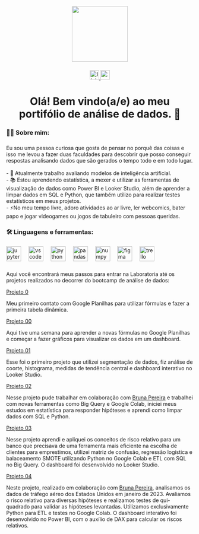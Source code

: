<div align="center">
  <img height="150" src="https://github.com/bsap16/portifolio_dados/assets/158068934/7736a4de-4289-4f9e-9d49-6426a7f2ab90"  />
</div>

###

<div align="center">
  <a href="https://www.linkedin.com/in/bruna-paiva16" target="_blank">
    <img src="https://img.shields.io/static/v1?message=LinkedIn&logo=linkedin&label=&color=0077B5&logoColor=white&labelColor=&style=for-the-badge" height="25" alt="linkedin logo"  />
  </a>
  <a href="brunasap16@gmail.com" target="_blank">
    <img src="https://img.shields.io/static/v1?message=Gmail&logo=gmail&label=&color=D14836&logoColor=white&labelColor=&style=for-the-badge" height="25" alt="gmail logo"  />
  </a>
</div>

###

<h1 align="center">Olá! Bem vindo(a/e) ao meu portifólio de análise de dados. 👋</h1>

###

<h3 align="left">👩‍💻  Sobre mim:</h3>

###

<p align="left">Eu sou uma pessoa curiosa que gosta de pensar no porquê das coisas e isso me levou a fazer duas faculdades para descobrir que posso conseguir respostas analisando dados que são gerados o tempo todo e em todo lugar.<br><br>- 🔭 Atualmente trabalho avaliando modelos de inteligência artificial.<br>- 📚 Estou aprendendo estatística, a mexer e utilizar as ferramentas de visualização de dados como Power BI e Looker Studio, além de aprender a limpar dados em SQL e Python, que também utilizo para realizar testes estatísticos em meus projetos.<br>- ⚡No meu tempo livre, adoro atividades ao ar livre, ler webcomics, bater papo e jogar videogames ou jogos de tabuleiro com pessoas queridas.</p>

###

<h3 align="left">🛠 Linguagens e ferramentas:</h3>

###

<div align="left">
    <img src="https://cdn.jsdelivr.net/gh/devicons/devicon/icons/jupyter/jupyter-original.svg" height="40" alt="jupyter logo"  />
     <img width="12" />
  <img src="https://cdn.jsdelivr.net/gh/devicons/devicon/icons/vscode/vscode-original.svg" height="40" alt="vscode logo"  />
   <img width="12" />
  <img src="https://cdn.jsdelivr.net/gh/devicons/devicon/icons/python/python-original.svg" height="40" alt="python logo"  />
    <img width="12" />
  <img src="https://cdn.jsdelivr.net/gh/devicons/devicon/icons/pandas/pandas-original.svg" height="40" alt="pandas logo"  />
  <img width="12" />
  <img src="https://cdn.jsdelivr.net/gh/devicons/devicon/icons/numpy/numpy-original.svg" height="40" alt="numpy logo"  />
    <img width="12" />
  <img src="https://cdn.jsdelivr.net/gh/devicons/devicon/icons/figma/figma-original.svg" height="40" alt="figma logo"  />
  <img width="12" />
  <img src="https://cdn.jsdelivr.net/gh/devicons/devicon/icons/trello/trello-plain.svg" height="40" alt="trello logo"  />
</div>

###

<p align="left">Aqui você encontrará meus passos para entrar na Laboratoria até os projetos realizados no decorrer do bootcamp de análise de dados:</p>

[Projeto 0]

Meu primeiro contato com Google Planilhas para utilizar fórmulas e fazer a primeira tabela dinâmica.

[Projeto 0]:https://github.com/bsap16/portifolio_dados/blob/main/Projeto%200%20-%20%20Teste%20de%20dados%20da%20Netflix.xlsx

[Projeto 00]

Aqui tive uma semana para aprender a novas fórmulas no Google Planilhas e começar a fazer gráficos para visualizar os dados em um dashboard.

[Projeto 00]:https://github.com/bsap16/portifolio_dados/blob/main/Projeto%2000%20-%20An%C3%A1lise%20de%20dados%20demogr%C3%A1ficos%20.xlsx

[Projeto 01]

Esse foi o primeiro projeto que utilizei segmentação de dados, fiz análise de coorte, histograma, medidas de tendência central e dashboard interativo no Looker Studio.

[Projeto 01]:https://github.com/bsap16/portifolio_dados/blob/main/Projeto%2001%20-%20Segmenta%C3%A7%C3%A3o.md

[Projeto 02]

Nesse projeto pude trabalhar em colaboração com [Bruna Pereira] e trabalhei com novas ferramentas como Big Query e Google Colab, iniciei meus estudos em estatística para responder hipóteses e aprendi como limpar dados com SQL e Python.

[Projeto 02]:https://github.com/bsap16/hipoteses-spotify

[Projeto 03]

Nesse projeto aprendi e apliquei os conceitos de risco relativo para um banco que precisava de uma ferramenta mais eficiente na escolha de clientes para emprestimos, utilizei matriz de confusão, regressão logística e balaceamento SMOTE utilizando Python no Google Colab e ETL com SQL no Big Query. O dashboard foi desenvolvido no Looker Studio.

[Projeto 03]:https://github.com/bsap16/risco_relativo

[Projeto 04]

Neste projeto, realizado em colaboração com [Bruna Pereira], analisamos os dados de tráfego aéreo dos Estados Unidos em janeiro de 2023. Avaliamos o risco relativo para diversas hipóteses e realizamos testes de qui-quadrado para validar as hipóteses levantadas. Utilizamos exclusivamente Python para ETL e testes no Google Colab. O dashboard interativo foi desenvolvido no Power BI, com o auxílio de DAX para calcular os riscos relativos.

[Projeto 04]:https://github.com/pereirasbruna/trafego_aereo_eua_jan_23

[Bruna Pereira]:https://github.com/pereirasbruna

###
